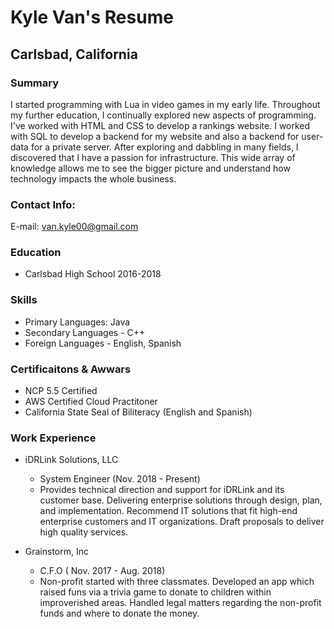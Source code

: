# Kyle Van's Resume
## Carlsbad, California

### Summary

I started programming with Lua in video games in my early life. Throughout my further education, I continually explored new aspects of programming. I've worked with HTML and CSS to develop a rankings website. I worked with SQL to develop a backend for my website and also a backend for user-data for a private server. After exploring and dabbling in many fields, I discovered that I have a passion for infrastructure. This wide array of knowledge allows me to see the bigger picture and understand how technology impacts the whole business.


### Contact Info:
E-mail: van.kyle00@gmail.com

### Education
 - Carlsbad High School 2016-2018 

### Skills
- Primary Languages: Java
- Secondary Languages - C++
- Foreign Languages - English, Spanish

### Certificaitons & Awwars
- NCP 5.5 Certified
- AWS Certified Cloud Practitoner
- California State Seal of Biliteracy (English and Spanish)

### Work Experience
  + iDRLink Solutions, LLC
      - System Engineer (Nov. 2018 - Present)
      - Provides technical direction and support for iDRLink and its customer base. Delivering enterprise solutions through design, plan, and implementation. Recommend IT solutions that fit high-end enterprise customers and IT organizations. Draft proposals to deliver high quality services.
      
  + Grainstorm, Inc
      - C.F.O ( Nov. 2017 - Aug. 2018)
      - Non-profit started with three classmates. Developed an app which raised funs via a trivia game to donate to children within improverished areas. Handled legal matters regarding the non-profit funds and where to donate the money.
      





